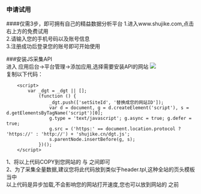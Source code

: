 ### 申请试用   
####仅需3步，即可拥有自己的精益数据分析平台
1.进入www.shujike.com,点击右上方的免费试用  
2.请输入您的手机号码以及账号信息  
3.注册成功后登录您的账号即可开始使用
  
  
###安装JS采集API  
进入 应用后台->平台管理->添加应用,选择需要安装API的网站
![](http://www.shujike.com/images/buzhou.jpg)  
复制以下代码：  
    
    
        <script>
            var _dgt = _dgt || [];
                (function () {
                    _dgt.push(['setSiteId', '替换成您的网站ID']);
                    var d = document, g = d.createElement('script'), s = d.getElementsByTagName('script')[0];
                    g.type = 'text/javascript'; g.async = true; g.defer = true;
                    g.src = ('https:' == document.location.protocol ? 'https://' : 'http://') + 'shujike.cn/dgt.js';
                    s.parentNode.insertBefore(g, s);
                })();
        </script>    
1、将以上代码COPY到您网站的        <head>      与       </head>      之间即可  
2、为了采集全量数据,建议您将此代码放到类似于header.tpl,这种全站的页头模板当中  
  以上代码是异步加载,不会影响您的网站打开速度,您也可以放到网站的        </body>     之前  
    
